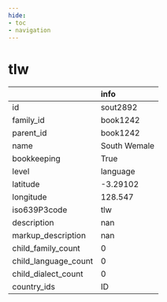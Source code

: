 ```yaml
---
hide:
- toc
- navigation
---
```

# tlw
|                      | info         |
|:---------------------|:-------------|
| id                   | sout2892     |
| family_id            | book1242     |
| parent_id            | book1242     |
| name                 | South Wemale |
| bookkeeping          | True         |
| level                | language     |
| latitude             | -3.29102     |
| longitude            | 128.547      |
| iso639P3code         | tlw          |
| description          | nan          |
| markup_description   | nan          |
| child_family_count   | 0            |
| child_language_count | 0            |
| child_dialect_count  | 0            |
| country_ids          | ID           |